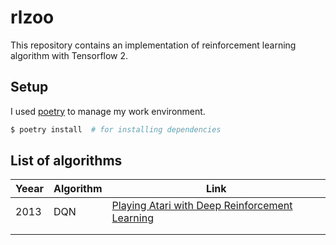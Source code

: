 # rlzoo

This repository contains an implementation of reinforcement learning algorithm with Tensorflow 2.

## Setup

I used [poetry](https://python-poetry.org/) to manage my work environment.

```zsh
$ poetry install  # for installing dependencies
```

## List of algorithms

| Yeear         | Algorithm           |     Link            |
|---------------|---------------------|---------------------|
| 2013          | DQN                 | [Playing Atari with Deep Reinforcement Learning](https://arxiv.org/abs/1312.5602) |
|               |                     | |
|               |                     | |
